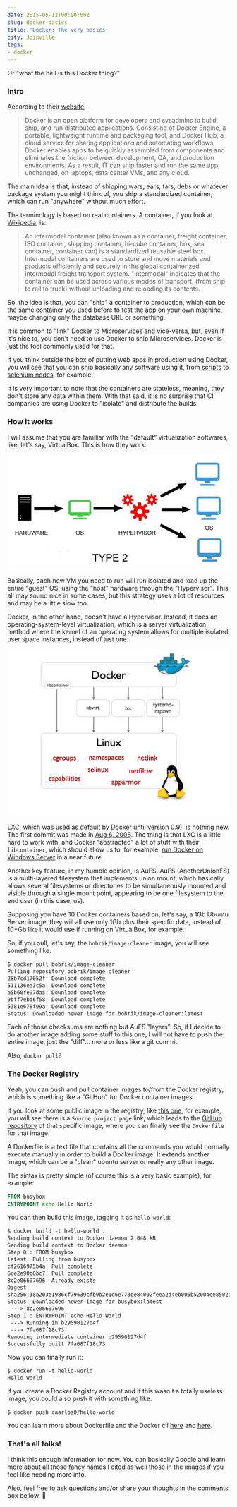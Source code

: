 ```yaml
---
date: 2015-05-12T00:00:00Z
slug: docker-basics
title: 'Docker: The very basics'
city: Joinville
tags:
- docker
---
```


Or "what the hell is this Docker thing?"

### Intro

According to their [website](https://www.docker.com/),

> Docker is an open platform for developers and sysadmins to build, ship,
> and run distributed applications. Consisting of Docker Engine, a portable,
> lightweight runtime and packaging tool, and Docker Hub, a cloud service for
> sharing applications and automating workflows, Docker enables apps to be
> quickly assembled from components and eliminates the friction between
> development, QA, and production environments. As a result, IT can ship
> faster and run the same app, unchanged, on laptops, data center VMs, and
> any cloud.

The main idea is that, instead of shipping wars, ears, tars, debs or whatever
package system you might think of, you ship a standardized container, which
can run "anywhere" without much effort.

The terminology is based on real containers. A container, if you look at
[Wikipedia](http://en.wikipedia.org/wiki/Intermodal_container), is:

> An intermodal container (also known as a container, freight container, ISO
> container, shipping container, hi-cube container, box, sea container,
> container van) is a standardized reusable steel box. Intermodal containers
> are used to store and move materials and products efficiently and securely
> in the global containerized intermodal freight transport system. "Intermodal"
> indicates that the container can be used across various modes of transport,
> (from ship to rail to truck) without unloading and reloading its contents.

So, the idea is that, you can "ship" a container to production, which can be
the same container you used before to test the app on your own machine, maybe
changing only the database URL or something.

It is common to "link" Docker to Microservices and vice-versa, but, even if
it's nice to, you don't need to use Docker to ship Microservices. Docker is
just the tool commonly used for that.

If you think outside the box of putting web apps in production using Docker,
you will see that you can ship basically any software using it, from
[scripts](https://github.com/bobrik/docker-image-cleaner) to
[selenium nodes](https://github.com/SeleniumHQ/docker-selenium), for example.

It is very important to note that the containers are stateless, meaning,
they don't store any data within them. With that said, it is no surprise
that CI companies are using Docker to "isolate" and distribute the builds.

### How it works

I will assume that you are familiar with the "default" virtualization
softwares, like, let's say, VirtualBox. This is how they work:

!["How a Type-2 Hypervisor Works"](/public/images/type-2-hypervisor.jpg)

Basically, each new VM you need to run will run isolated and load up the
entire "guest" OS, using the "host" hardware through the "Hypervisor".
This all may sound nice in some cases, but this strategy uses a lot of
resources and may be a little slow too.

Docker, in the other hand, doesn't have a Hypervisor. Instead, it does an
operating-system-level virtualization, which is a server virtualization method
where the kernel of an operating system allows for multiple isolated user
space instances, instead of just one.

!["How Docker works"](/public/images/docker-execdriver-diagram.png)

LXC, which was used as default by Docker until version
[0.9](https://blog.docker.com/2014/03/docker-0-9-introducing-execution-drivers-and-libcontainer/)),
is nothing new. The first commit was made in
[Aug 6, 2008](https://github.com/lxc/lxc/commit/5e97c3fcce787a5bc0f8ceef43aa3e05195b480a).
The thing is that LXC is a little hard to work with, and Docker
"abstracted" a lot of stuff with their `libcontainer`, which should allow us
to, for example, [run Docker on Windows Server](http://www.pcworld.com/article/2834132/microsoft-to-bring-docker-to-windows-server.html)
in a near future.

Another key feature, in my humble opinion, is AuFS.
AuFS (AnotherUnionFS) is a multi-layered
filesystem that implements union mount, which basically allows several
filesystems or directories to be simultaneously mounted and visible through a
single mount point, appearing to be one filesystem to the end user (in this
case, us).

Supposing you have 10 Docker containers based on, let's say, a 1Gb Ubuntu
Server image, they will all use only 1Gb plus their specific data,
instead of 10+Gb like it would use if running on VirtualBox, for example.

So, if you pull, let's say, the `bobrik/image-cleaner` image, you will
see something like:

```console
$ docker pull bobrik/image-cleaner
Pulling repository bobrik/image-cleaner
28b7cd17052f: Download complete
511136ea3c5a: Download complete
a5b60fe97da5: Download complete
9bff7ebd6f58: Download complete
5381e678f99a: Download complete
Status: Downloaded newer image for bobrik/image-cleaner:latest
```

Each of those checksums are nothing but AuFS "layers". So, if I decide to
do another image adding some stuff to this one, I will not have to push the
entire image, just the "diff"... more or less like a git commit.

Also, `docker pull`?

### The Docker Registry

Yeah, you can push and pull container images to/from the Docker registry,
which is something like a "GitHub" for Docker container images.

If you look at some public image in the registry, like
[this one](https://registry.hub.docker.com/u/bobrik/image-cleaner/), for
example, you will see there is a `Source project page` link, which leads to
the [GitHub repository](https://github.com/bobrik/docker-image-cleaner)
of that specific image, where you can finally see the `Dockerfile` for that
image.

A Dockerfile is a text file that contains all the commands you would normally
execute manually in order to build a Docker image. It extends another image,
which can be a "clean" ubuntu server or really any other image.

The sintax is pretty simple (of course this is a very basic example),
for example:

```Dockerfile
FROM busybox
ENTRYPOINT echo Hello World
```

You can then build this image, tagging it as `hello-world`:

```console
$ docker build -t hello-world .
Sending build context to Docker daemon 2.048 kB
Sending build context to Docker daemon
Step 0 : FROM busybox
latest: Pulling from busybox
cf2616975b4a: Pull complete
6ce2e90b0bc7: Pull complete
8c2e06607696: Already exists
Digest: sha256:38a203e1986cf79639cfb9b2e1d6e773de84002feea2d4eb006b52004ee8502d
Status: Downloaded newer image for busybox:latest
 ---> 8c2e06607696
Step 1 : ENTRYPOINT echo Hello World
 ---> Running in b29590127d4f
 ---> 7fa687f18c73
Removing intermediate container b29590127d4f
Successfully built 7fa687f18c73
```

Now you can finally run it:

```console
$ docker run -t hello-world
Hello World
```

If you create a Docker Registry account and if this wasn't a totally useless
image, you could also push it with something like:

```
$ docker push caarlos0/hello-world
```

You can learn more about Dockerfile and the Docker cli
[here](https://docs.docker.com/engine/reference/builder/)
and [here](https://docs.docker.com/engine/reference/commandline/).

### That's all folks!

I think this enough information for now. You can basically Google and learn
more about all those fancy names I cited as well those in the images if you
feel like needing more info.

Also, feel free to ask questions and/or share your thoughts in the comments
box bellow. :beers:
